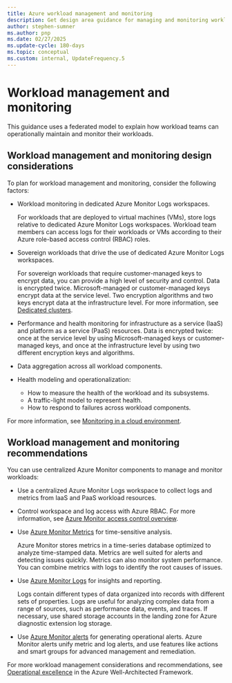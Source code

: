 ```yaml
---
title: Azure workload management and monitoring
description: Get design area guidance for managing and monitoring workloads in an Azure landing zone.
author: stephen-sumner
ms.author: pnp
ms.date: 02/27/2025
ms.update-cycle: 180-days
ms.topic: conceptual
ms.custom: internal, UpdateFrequency.5
---
```


# Workload management and monitoring

This guidance uses a federated model to explain how workload teams can operationally maintain and monitor their workloads.

## Workload management and monitoring design considerations

To plan for workload management and monitoring, consider the following factors:

- Workload monitoring in dedicated Azure Monitor Logs workspaces.

  For workloads that are deployed to virtual machines (VMs), store logs relative to dedicated Azure Monitor Logs workspaces. Workload team members can access logs for their workloads or VMs according to their Azure role-based access control (RBAC) roles.

- Sovereign workloads that drive the use of dedicated Azure Monitor Logs workspaces.

  For sovereign workloads that require customer-managed keys to encrypt data, you can provide a high level of security and control. Data is encrypted twice. Microsoft-managed or customer-managed keys encrypt data at the service level. Two encryption algorithms and two keys encrypt data at the infrastructure level. For more information, see [Dedicated clusters](/azure/azure-monitor/logs/logs-dedicated-clusters).

- Performance and health monitoring for infrastructure as a service (IaaS) and platform as a service (PaaS) resources. Data is encrypted twice: once at the service level by using Microsoft-managed keys or customer-managed keys, and once at the infrastructure level by using two different encryption keys and algorithms.

- Data aggregation across all workload components.

- Health modeling and operationalization:

  - How to measure the health of the workload and its subsystems.
  - A traffic-light model to represent health.
  - How to respond to failures across workload components.

For more information, see [Monitoring in a cloud environment](../../../manage/monitor/monitoring.md).

## Workload management and monitoring recommendations

You can use centralized Azure Monitor components to manage and monitor workloads:

- Use a centralized Azure Monitor Logs workspace to collect logs and metrics from IaaS and PaaS workload resources.

- Control workspace and log access with Azure RBAC. For more information, see [Azure Monitor access control overview](/azure/azure-monitor/platform/design-logs-deployment#access-control-overview).

- Use [Azure Monitor Metrics](/azure/azure-monitor/platform/data-platform-metrics) for time-sensitive analysis.

  Azure Monitor stores metrics in a time-series database optimized to analyze time-stamped data. Metrics are well suited for alerts and detecting issues quickly. Metrics can also monitor system performance. You can combine metrics with logs to identify the root causes of issues.

- Use [Azure Monitor Logs](/azure/azure-monitor/platform/data-platform-logs) for insights and reporting.

  Logs contain different types of data organized into records with different sets of properties. Logs are useful for analyzing complex data from a range of sources, such as performance data, events, and traces. If necessary, use shared storage accounts in the landing zone for Azure diagnostic extension log storage.

- Use [Azure Monitor alerts](/azure/azure-monitor/platform/alerts-overview) for generating operational alerts. Azure Monitor alerts unify metric and log alerts, and use features like actions and smart groups for advanced management and remediation.

For more workload management considerations and recommendations, see [Operational excellence](/azure/architecture/framework/#operational-excellence) in the Azure Well-Architected Framework.
